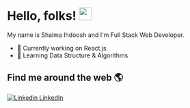 # Hello, folks! <img src="https://raw.githubusercontent.com/MartinHeinz/MartinHeinz/master/wave.gif" width="30px">

 My name is Shaima Ihdoosh and I'm Full Stack Web Developer.
 
- 🔭 Currently working on React.js
- 🌱 Learning Data Structure & Algorithms

## Find me around the web 🌎
[![Linkedin](https://i.stack.imgur.com/gVE0j.png) LinkedIn](https://www.linkedin.com/in/shaimaihdoosh/)

